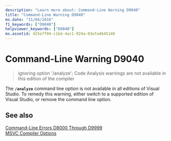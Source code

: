 ```yaml
---
description: "Learn more about: Command-Line Warning D9040"
title: "Command-Line Warning D9040"
ms.date: "11/04/2016"
f1_keywords: ["D9040"]
helpviewer_keywords: ["D9040"]
ms.assetid: 415e7f04-c1bd-4ac1-924a-03efa4645140
---
```

# Command-Line Warning D9040

> ignoring option '/analyze'; Code Analysis warnings are not available in this edition of the compiler

The **`/analyze`** command line option is not available in all editions of Visual Studio. To remedy this warning, either switch to a supported edition of Visual Studio, or remove the command line option.

## See also

[Command-Line Errors D8000 Through D9999](../../error-messages/tool-errors/command-line-errors-d8000-through-d9999.md)<br/>
[MSVC Compiler Options](../../build/reference/compiler-options.md)
